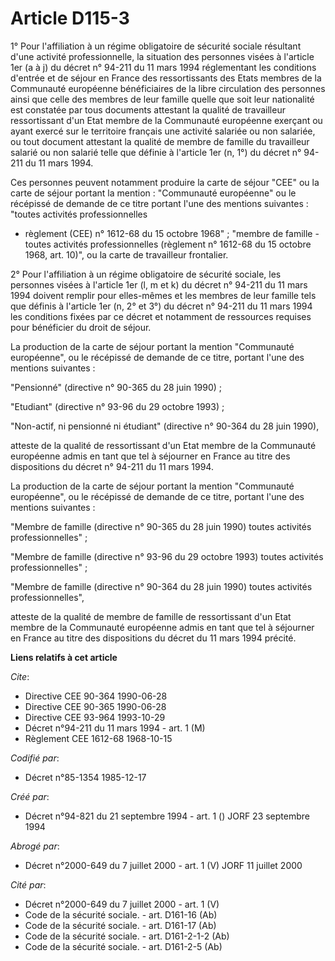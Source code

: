 # Article D115-3

1° Pour l'affiliation à un régime obligatoire de sécurité sociale résultant d'une activité professionnelle, la situation des
personnes visées à  l'article 1er (a à j) du décret n° 94-211 du 11 mars 1994 réglementant les conditions d'entrée et de
séjour en France des ressortissants des Etats membres de la Communauté européenne bénéficiaires de la libre circulation des
personnes ainsi que celle des membres de leur famille quelle que soit leur nationalité est constatée par tous documents
attestant la qualité de travailleur ressortissant d'un Etat membre de la Communauté européenne exerçant ou ayant exercé sur
le territoire français une activité salariée ou non salariée, ou tout document attestant la qualité de membre de famille du
travailleur salarié ou non salarié telle que définie à l'article 1er (n, 1°) du décret n° 94-211 du 11 mars 1994.

Ces personnes peuvent notamment produire la carte de séjour "CEE" ou la carte de séjour portant la mention : "Communauté
européenne" ou le récépissé de demande de ce titre portant l'une des mentions suivantes : "toutes activités professionnelles
- règlement (CEE) n° 1612-68 du 15 octobre 1968" ; "membre de famille - toutes activités professionnelles (règlement n°
1612-68 du 15 octobre 1968, art. 10)", ou la carte de travailleur frontalier.

2° Pour l'affiliation à un régime obligatoire de sécurité sociale, les personnes visées à l'article 1er (l, m et k) du décret
n° 94-211 du 11 mars 1994 doivent remplir pour elles-mêmes et les membres de leur famille tels que définis à l'article 1er
(n, 2° et 3°) du décret n° 94-211 du 11 mars 1994 les conditions fixées par ce décret et notamment de ressources requises
pour bénéficier du droit de séjour.

La production de la carte de séjour portant la mention "Communauté européenne", ou le récépissé de demande de ce titre,
portant l'une des mentions suivantes :

"Pensionné" (directive n° 90-365 du 28 juin 1990) ;

"Etudiant" (directive n° 93-96 du 29 octobre 1993) ;

"Non-actif, ni pensionné ni étudiant" (directive n° 90-364 du 28 juin 1990),

atteste de la qualité de ressortissant d'un Etat membre de la Communauté européenne admis en tant que tel à séjourner en
France au titre des dispositions du décret n° 94-211 du 11 mars 1994.

La production de la carte de séjour portant la mention "Communauté européenne", ou le récépissé de demande de ce titre,
portant l'une des mentions suivantes :

"Membre de famille (directive n° 90-365 du 28 juin 1990) toutes activités professionnelles" ;

"Membre de famille (directive n° 93-96 du 29 octobre 1993) toutes activités professionnelles" ;

"Membre de famille (directive n° 90-364 du 28 juin 1990) toutes activités professionnelles",

atteste de la qualité de membre de famille de ressortissant d'un Etat membre de la Communauté européenne admis en tant que
tel à séjourner en France au titre des dispositions du décret du 11 mars 1994 précité.

**Liens relatifs à cet article**

_Cite_:

  - Directive CEE 90-364 1990-06-28
  - Directive CEE 90-365 1990-06-28
  - Directive CEE 93-964 1993-10-29
  - Décret n°94-211 du 11 mars 1994 - art. 1 (M)
  - Règlement CEE 1612-68 1968-10-15

_Codifié par_:

  - Décret n°85-1354 1985-12-17

_Créé par_:

  - Décret n°94-821 du 21 septembre 1994 - art. 1 () JORF 23 septembre 1994

_Abrogé par_:

  - Décret n°2000-649 du 7 juillet 2000 - art. 1 (V) JORF 11 juillet 2000

_Cité par_:

  - Décret n°2000-649 du 7 juillet 2000 - art. 1 (V)
  - Code de la sécurité sociale. - art. D161-16 (Ab)
  - Code de la sécurité sociale. - art. D161-17 (Ab)
  - Code de la sécurité sociale. - art. D161-2-1-2 (Ab)
  - Code de la sécurité sociale. - art. D161-2-5 (Ab)
